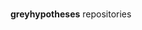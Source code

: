 <br>

**greyhypotheses** repositories

<!--

The **greyhypotheses** repositories are **repositories of notes & explorations**.  The repositories are grouped into GitHub Organizations, e.g., [plausibilities](https://github.com/plausibilities),  [briefings](https://github.com/briefings), [discourses](https://github.com/discourses), [miscellane](https://github.com/miscellane), [vetiveria](https://github.com/vetiveria), etc.  The page [greyhypotheses.github.io](https://greyhypotheses.github.io) is a helpful entry point; its [content page](https://greyhypotheses.github.io/greyhypotheses/content.html) briefly outlines the contents of a few **greyhypotheses** GitHub Organizations.



**greyhypotheses/greyhypotheses** is a ✨ _special_ ✨ repository because its `README.md` (this file) appears on your GitHub profile.

Here are some ideas to get you started:

- Hello 👋
- 🔭 I’m currently working on ...
- 🌱 I’m currently learning ...
- 👯 I’m looking to collaborate on ...
- 🤔 I’m looking for help with ...
- 💬 Ask me about ...
- 📫 How to reach me: ...
- 😄 Pronouns: ...
- ⚡ Fun fact: ...

-->
